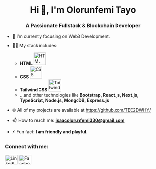 <h1 align="center" dir="auto">Hi 👋, I'm Olorunfemi Tayo</h1>

<h3 align="center" dir="auto">A Passionate Fullstack & Blockchain Developer</h3>

<ul dir="auto">
<li>
<p dir="auto">🔭 I’m currently focusing on Web3 Development.</p>
</li>
<li>
<p dir="auto">👨‍💻 My stack includes:</p>
<ul>
  <li><strong>HTML</strong> <img src="https://cdn.iconscout.com/icon/free/png-256/html5-40-1175193.png" alt="HTML logo" height="40" /></li>
  <li><strong>CSS</strong> <img src="https://cdn.iconscout.com/icon/free/png-256/css3-9-1175237.png" alt="CSS logo" height="40" /></li>
  <li><strong>Tailwind CSS</strong> <img src="https://cdn.iconscout.com/icon/free/png-256/tailwindcss-1179528.png" alt="Tailwind logo" height="40" /></li>
  <li>...and other technologies like <strong>Bootstrap, React.js, Next.js, TypeScript, Node.js, MongoDB, Express.js</strong></li>
</ul>
</li>
<li>
<p dir="auto">🌐 All of my projects are available at <a href="https://github.com/TEE2DWHY/">https://github.com/TEE2DWHY/</a></p>
</li>
<li>
<p dir="auto">📫 How to reach me: <strong><a href="mailto:isaacolorunfemi330@gmail.com">isaacolorunfemi330@gmail.com</a></strong></p>
</li>
<li>
<p dir="auto">⚡ Fun fact: <strong>I am friendly and playful.</strong></p>
</li>
</ul>

<h3 align="left" dir="auto">Connect with me:</h3>
<p align="left" dir="auto">
<a href="https://www.linkedin.com/in/tayo-olorunfemi-679836221" rel="nofollow"><img align="center" src="https://raw.githubusercontent.com/rahuldkjain/github-profile-readme-generator/master/src/images/icons/Social/linked-in-alt.svg" alt="LinkedIn" height="30" width="40" style="max-width: 100%;"></a>
<a href="https://www.facebook.com/Teewhy1999" rel="nofollow"><img align="center" src="https://raw.githubusercontent.com/rahuldkjain/github-profile-readme-generator/master/src/images/icons/Social/facebook.svg" alt="Facebook" height="30" width="40" style="max-width: 100%;"></a>
</p>
